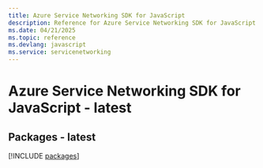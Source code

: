 ```yaml
---
title: Azure Service Networking SDK for JavaScript
description: Reference for Azure Service Networking SDK for JavaScript
ms.date: 04/21/2025
ms.topic: reference
ms.devlang: javascript
ms.service: servicenetworking
---
```

# Azure Service Networking SDK for JavaScript - latest
## Packages - latest
[!INCLUDE [packages](service-networking-index.md)]